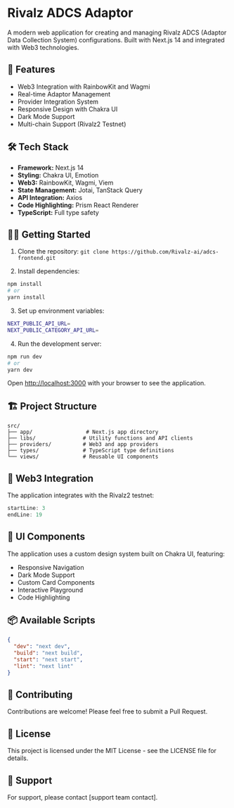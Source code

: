 # Rivalz ADCS Adaptor

A modern web application for creating and managing Rivalz ADCS (Adaptor Data Collection System) configurations. Built with Next.js 14 and integrated with Web3 technologies.

## 🚀 Features

- Web3 Integration with RainbowKit and Wagmi
- Real-time Adaptor Management
- Provider Integration System
- Responsive Design with Chakra UI
- Dark Mode Support
- Multi-chain Support (Rivalz2 Testnet)

## 🛠 Tech Stack

- **Framework:** Next.js 14
- **Styling:** Chakra UI, Emotion
- **Web3:** RainbowKit, Wagmi, Viem
- **State Management:** Jotai, TanStack Query
- **API Integration:** Axios
- **Code Highlighting:** Prism React Renderer
- **TypeScript:** Full type safety

## 🏃‍♂️ Getting Started

1. Clone the repository:
`git clone https://github.com/Rivalz-ai/adcs-frontend.git`

2. Install dependencies:
```bash
npm install
# or
yarn install
```

3. Set up environment variables:
```bash
NEXT_PUBLIC_API_URL=
NEXT_PUBLIC_CATEGORY_API_URL=
```

4. Run the development server:
```bash
npm run dev
# or
yarn dev
```

Open [http://localhost:3000](http://localhost:3000) with your browser to see the application.

## 🏗 Project Structure

```
src/
├── app/                 # Next.js app directory
├── libs/               # Utility functions and API clients
├── providers/          # Web3 and app providers
├── types/              # TypeScript type definitions
└── views/              # Reusable UI components
```

## 🔗 Web3 Integration

The application integrates with the Rivalz2 testnet:

```typescript:src/providers/chains/rivalz-testnet.ts
startLine: 3
endLine: 19
```

## 🎨 UI Components

The application uses a custom design system built on Chakra UI, featuring:

- Responsive Navigation
- Dark Mode Support
- Custom Card Components
- Interactive Playground
- Code Highlighting

## 📦 Available Scripts

```json
{
  "dev": "next dev",
  "build": "next build",
  "start": "next start",
  "lint": "next lint"
}
```

## 🤝 Contributing

Contributions are welcome! Please feel free to submit a Pull Request.

## 📄 License

This project is licensed under the MIT License - see the LICENSE file for details.

## 🔧 Support

For support, please contact [support team contact].
